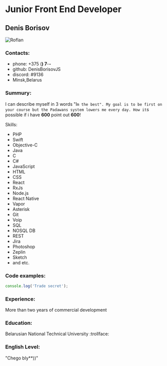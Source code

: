 # Junior Front End Developer

## Denis Borisov

![Roflan](https://chpic.su/_data/stickers/PolniyPakich/PolniyPakich_001.png)

### Contacts:

* phone: +375 (__) 7__-__-__
* github: DenisBorisovJS
* discord: #9136
* Minsk,Belarus

### Summury:

I can describe myself in 3 words "I`m the best". My goal is to be first on your course but the Padawans system lowers me every day. How it`s possible if i have **600** point out **600**!

Skills:

* PHP
* Swift
* Objective-C
* Java
* C
* C#
* JavaScript
* HTML
* CSS
* React
* RxJs
* Node.js
* React Native
* Vapor
* Asterisk
* Git
* Voip
* SQL
* NOSQL DB
* REST
* Jira
* Photoshop
* Zeplin
* Sketch
* and etc.


### Code examples:
```javascript
console.log('Trade secret');
```

### Experience:
More than two years of commercial development


### Education:
Belarusian National Technical University :trollface:

### English Level:

"Chego bly**))"
